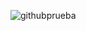 ![githubprueba](https://user-images.githubusercontent.com/93264560/174455951-5907b9d3-5e2b-4e35-98f0-cde9a25189a7.png)
